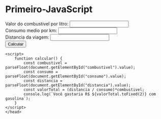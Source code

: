 # Primeiro-JavaScript
<!DOCTYPE html>
<html lang="pt-BR">
<head>
    <label for="combustivel">Valor do combustivel por litro:</label>
    <input type="number" id="combustivel"><br>
    <label for="consumo">Consumo medio por km:</label>
    <input type="number" id="consumo"><br>
    <label for="distancia">Distancia da viagem:</label>
    <input type="number" id="distancia"><br>
    <button onclick="calcular()">Calcular</button>
    <p id="resultado"></p>

    <script>
        function calcular() {
            const combustivel = parseFloat(document.getElementById("combustivel").value);
            const consumo = parseFloat(document.getElementById("consumo").value);
            const distancia = parseFloat(document.getElementById("distancia").value);
            const valorTotal = (distancia / consumo)*combustivel;
            console.log(`Você gastaria R$ ${valorTotal.toFixed(2)} com gasolina`);
        }
    </script>
    </head>
<body>
</body>
</html>
